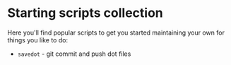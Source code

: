 # Starting scripts collection

Here you'll find popular scripts to get you started maintaining your own for things you like to do:

- `savedot` - git commit and push dot files
